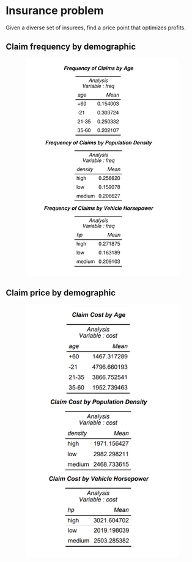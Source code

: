 ﻿# Insurance problem

Given a diverse set of insurees, find a price point that optimizes profits.

## Claim frequency by demographic

<center><img src="https://github.com/davidbrackbill/Premium-Pricing-Strategy/blob/main/Project%20Database/rm_images/claim_frequency.jpg?raw=true" width="400"/></center>

## Claim price by demographic

<center><img src="https://github.com/davidbrackbill/Premium-Pricing-Strategy/blob/main/Project%20Database/rm_images/claim_price.jpg?raw=true" width="400"/></center>
